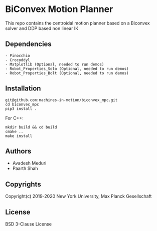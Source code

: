 # BiConvex Motion Planner

This repo contains the centroidal motion planner based on a Biconvex solver and DDP based non linear IK

## Dependencies
```
- Pinocchio
- Crocoddyl
- Matplotlib (Optional, needed to run demos)
- Robot_Properties_Solo (Optional, needed to run demos)
- Robot_Properties_Bolt (Optional, needed to run demos)
```
## Installation
```
git@github.com:machines-in-motion/biconvex_mpc.git
cd biconvex_mpc
pip3 install .
```

For C++:

```
mkdir build && cd build
cmake ..
make install
```


## Authors
- Avadesh Meduri
- Paarth Shah

## Copyrights

Copyright(c) 2019-2020 New York University, Max Planck Gesellschaft

## License

BSD 3-Clause License

